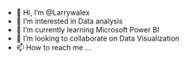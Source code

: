 - 👋 Hi, I’m @Larrywalex
- 👀 I’m interested in Data analysis
- 🌱 I’m currently learning Microsoft Power BI
- 💞️ I’m looking to collaborate on Data Visualization
- 📫 How to reach me ...

<!---
Larrywalex/Larrywalex is a ✨ special ✨ repository because its `README.md` (this file) appears on your GitHub profile.
You can click the Preview link to take a look at your changes.
--->
